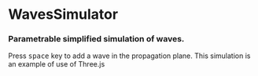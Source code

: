 # WavesSimulator
### Parametrable simplified simulation of waves. 
Press <kbd>space</kbd> key to add a wave in the propagation plane. This simulation is an example
of use of Three.js
